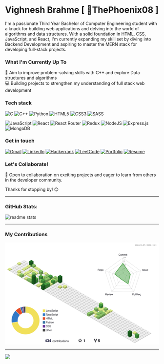 # Vighnesh Brahme [ 🦅ThePhoenix08 ]

I'm a passionate Third Year Bachelor of Computer Engineering student with a knack for building web applications and delving into the world of algorithms and data structures. With a solid foundation in HTML, CSS, JavaScript, and React, I'm currently expanding my skill set by diving into Backend Development and aspiring to master the MERN stack for developing full-stack projects.

### What I'm Currently Up To
🍵 Aim to improve problem-solving skills with C++ and explore Data structures and algorithms<br/>
💻 Building projects to strengthen my understanding of full stack web development<br/>

### Tech stack
![C](https://img.shields.io/badge/c-%2300599C.svg?style=for-the-badge&logo=c&logoColor=white)
![C++](https://img.shields.io/badge/c++-%2300599C.svg?style=for-the-badge&logo=c%2B%2B&logoColor=white)
![Python](https://img.shields.io/badge/python-3670A0?style=for-the-badge&logo=python&logoColor=ffdd54)
![HTML5](https://img.shields.io/badge/html5-%23E34F26.svg?style=for-the-badge&logo=html5&logoColor=white)
![CSS3](https://img.shields.io/badge/css3-%231572B6.svg?style=for-the-badge&logo=css3&logoColor=white)
![SASS](https://img.shields.io/badge/SASS-hotpink.svg?style=for-the-badge&logo=SASS&logoColor=white)

![JavaScript](https://img.shields.io/badge/javascript-%23323330.svg?style=for-the-badge&logo=javascript&logoColor=%23F7DF1E)
![React](https://img.shields.io/badge/react-%2320232a.svg?style=for-the-badge&logo=react&logoColor=%2361DAFB)
![React Router](https://img.shields.io/badge/React_Router-CA4245?style=for-the-badge&logo=react-router&logoColor=white)
![Redux](https://img.shields.io/badge/redux-%23593d88.svg?style=for-the-badge&logo=redux&logoColor=white)
![NodeJS](https://img.shields.io/badge/node.js-6DA55F?style=for-the-badge&logo=node.js&logoColor=white)
![Express.js](https://img.shields.io/badge/express.js-%23404d59.svg?style=for-the-badge&logo=express&logoColor=%2361DAFB)
![MongoDB](https://img.shields.io/badge/MongoDB-%234ea94b.svg?style=for-the-badge&logo=mongodb&logoColor=white)

### Get in touch
[![Gmail](https://img.shields.io/badge/Gmail-black?style=for-the-badge&logo=gmail&logoColor=D14836)](vighneshbrahme.workonly@gmail.com)
[![LinkedIn](https://img.shields.io/badge/linkedin-black?style=for-the-badge&logo=linkedin&logoColor=0077B5)](https://linkedin.com/in/vighneshbrahme)
[![Hackerrank](https://img.shields.io/badge/-Hackerrank-black?style=for-the-badge&logo=HackerRank&logoColor=2EC866)](https://www.hackerrank.com/profile/v8ganesh)
[![LeetCode](https://img.shields.io/badge/LeetCode-000000?style=for-the-badge&logo=LeetCode&logoColor=#d16c06)](https://leetcode.com/u/the_phoenix__08/)
[![Portfolio](https://img.shields.io/badge/portfolio-black?style=for-the-badge&logo=firefox)](https://portfolio-v2-gold-psi.vercel.app/)
[![Resume](https://img.shields.io/badge/Resume-black?style=for-the-badge&logo=googleDocs)](https://drive.google.com/file/d/1At6fpd56N-sIjslkJMAln7R-cwc_pr6w/view?usp=sharing)

### Let's Collaborate!
🚀 Open to collaboration on exciting projects and eager to learn from others in the developer community.

Thanks for stopping by! 😊

---
### GitHub Stats:
<img height="230" src="https://github-readme-stats.vercel.app/api/top-langs/?username=ThePhoenix08&theme=react&hide_border=false&include_all_commits=false&count_private=false&layout=compact" alt="readme stats">
<!-- ![](https://github-readme-stats.vercel.app/api?username=ThePhoenix08&theme=react&hide_border=false&include_all_commits=false&count_private=false) -->

---
### My Contributions
![](./profile-3d-contrib/profile-green-animate.svg)

<!--Snake
<picture>
  <source media="(prefers-color-scheme: dark)" srcset="https://raw.githubusercontent.com/ThePhoenix08/ThePhoenix08/output/github-contribution-grid-snake-dark.svg" />
  <source media="(prefers-color-scheme: light)" srcset="https://raw.githubusercontent.com/ThePhoenix08/ThePhoenix08/output/github-contribution-grid-snake.svg" />
  <img width="100%" alt="snake eating my contributions" src="https://raw.githubusercontent.com/ThePhoenix08/ThePhoenix08/output/github-contribution-grid-snake.svg" />
</picture>
-->
---
[![](https://visitcount.itsvg.in/api?id=ThePhoenix08&icon=0&color=12)](https://visitcount.itsvg.in)
